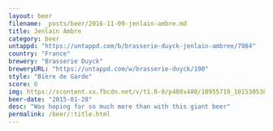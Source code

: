 ```yaml
---
layout: beer
filename: _posts/beer/2016-11-09-jenlain-ambre.md
title: Jenlain Ambre
category: beer
untappd: "https://untappd.com/b/brasserie-duyck-jenlain-ambree/7984"
country: "France"
brewery: "Brasserie Duyck"
breweryURL: "https://untappd.com/w/brasserie-duyck/190"
style: "Bière de Garde"
score: 6
img: https://scontent.xx.fbcdn.net/v/t1.0-0/p480x480/10955719_10153053840738745_4377010572225479820_n.jpg?oh=1c3b3ecda7e3c66478ac9608dfdcf839&oe=592FD4E6
beer-date: "2015-01-28"
desc: "Was hoping for so much more than with this giant beer"
permalink: /beer/:title.html
---
```

